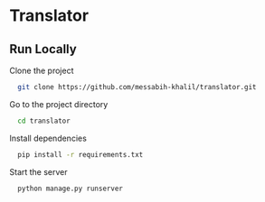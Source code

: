 # Translator


## Run Locally

Clone the project

```bash
  git clone https://github.com/messabih-khalil/translator.git
```

Go to the project directory

```bash
  cd translator
```

Install dependencies

```bash
  pip install -r requirements.txt
```

Start the server

```bash
  python manage.py runserver
```


